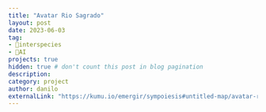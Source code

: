 ```yaml
---
title: "Avatar Rio Sagrado"
layout: post
date: 2023-06-03
tag:
- 🏇interspecies
- 🤖AI
projects: true
hidden: true # don't count this post in blog pagination
description:
category: project
author: danilo
externalLink: "https://kumu.io/emergir/sympoiesis#untitled-map/avatar-rio-sagrado"
---
```

